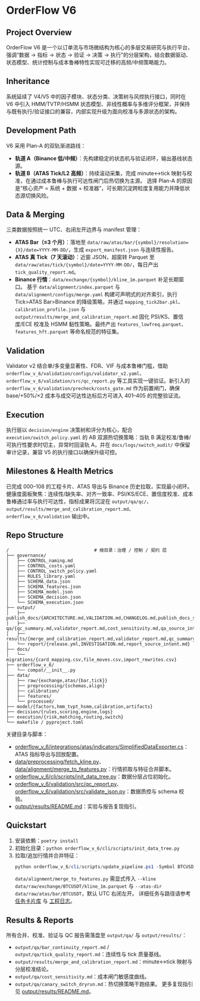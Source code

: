 # OrderFlow V6

## Project Overview
OrderFlow V6 是一个以订单流与市场微结构为核心的多层交易研究与执行平台，强调“数据 → 指标 → 状态 → 验证 → 决策 → 执行”的分层架构，结合数据驱动、状态模型、统计控制与成本鲁棒特性实现可迁移的高频/中频策略能力。

## Inheritance
系统延续了 V4/V5 中的因子模块、状态分类、决策树与风控执行接口，同时在 V6 中引入 HMM/TVTP/HSMM 状态模型、非线性概率与多维评分框架，并保持与既有执行/验证接口的兼容，内部实现升级为面向校准与多源状态的架构。

## Development Path
V6 采用 Plan-A 的双轨渐进路线：
- **轨道 A（Binance 低/中频）**：先构建稳定的状态机与验证闭环，输出基线状态源。
- **轨道 B（ATAS Tick/L2 高频）**：持续滚动采集，完成 minute↔tick 映射与校准，在通过成本鲁棒与执行可达性闸门后热切换为主源。
选择 Plan-A 的原因是“核心资产 = 系统 + 数据 + 校准器”，可长期沉淀跨粒度复用能力并降低状态源切换风险。

## Data & Merging
三类数据按照统一 UTC、右闭左开边界与 manifest 管理：
- **ATAS Bar（≤3 个月）**：落地至 `data/raw/atas/bar/{symbol}/resolution={X}/date=YYYY-MM-DD/`，生成 `export_manifest.json` 与连续性报告。
- **ATAS 真 Tick（7 天滚动）**：近窗 JSON，超窗转 Parquet 至 `data/raw/atas/tick/{symbol}/date=YYYY-MM-DD/`，每日产出 `tick_quality_report.md`。
- **Binance 行情**：`data/exchange/{symbol}/kline_1m.parquet` 补足长期窗口。
基于 `data/alignment/index.parquet` 与 `data/alignment/configs/merge.yaml` 构建可声明式的对齐索引，执行 Tick>ATAS Bar>Binance 的降级策略，并通过 `mapping_tick2bar.pkl`、`calibration_profile.json` 与 `output/results/merge_and_calibration_report.md` 固化 PSI/KS、置信度/ECE 校准及 HSMM 黏性策略。最终产出 `features_lowfreq.parquet`、`features_hft.parquet` 等命名规范的特征集。

## Validation
Validator v2 结合单/多变量显著性、FDR、VIF 与成本鲁棒门槛，借助 `orderflow_v_6/validation/configs/validator_v2.yaml`、`orderflow_v_6/validation/src/qc_report.py` 等工具实现一键验证。新引入的 `orderflow_v_6/validation/precheck/costs_gate.md` 作为前置闸门，确保 base/+50%/×2 成本与成交可达性达标后方可进入 401–405 的完整验证流。

## Execution
执行层以 `decision/engine` 决策树和评分为核心，配合 `execution/switch_policy.yaml` 的 AB 双源热切换策略：当轨 B 满足校准/鲁棒/可执行性要求时切主，异常时回滚轨 A，并在 `docs/logs/switch_audit/` 中保留审计记录，兼容 V5 的执行接口以确保升级可控。

## Milestones & Health Metrics
已完成 000–108 的工程卡片、ATAS 导出与 Binance 历史拉取，实现最小闭环。健康度面板聚焦：连续性/缺失率、对齐一致率、PSI/KS/ECE、置信度校准、成本鲁棒通过率与执行可达性，指标成果将沉淀在 `output/qa/qc/`、`output/results/merge_and_calibration_report.md`、`orderflow_v_6/validation` 输出中。

## Repo Structure
<!-- REPO_STRUCTURE_START -->

```
/                                # 根目录：治理 / 控制 / 契约 层
├── governance/
│   ├── CONTROL_naming.md
│   ├── CONTROL_costs.yaml
│   ├── CONTROL_switch_policy.yaml
│   ├── RULES_library.yaml
│   ├── SCHEMA_data.json
│   ├── SCHEMA_features.json
│   ├── SCHEMA_model.json
│   ├── SCHEMA_decision.json
│   └── SCHEMA_execution.json
├── output/
│   ├── publish_docs/{ARCHITECTURE.md,VALIDATION.md,CHANGELOG.md,publish_docs_source.md}
│   ├── qa/{qc_summary.md,validator_report.md,cost_sensitivity.md,qa_source_intent.md}
│   ├── results/{merge_and_calibration_report.md,validator_report.md,qc_summary.md,results_source_intent.md}
│   └── report/{release.yml,INVESTIGATION.md,report_source_intent.md}
├── docs/
│   └── migrations/{card_mapping.csv,file_moves.csv,import_rewrites.csv}
├── orderflow_v_6/
│   └── compat/__init__.py
├── data/
│   ├── raw/{exchange,atas/{bar,tick}}
│   ├── preprocessing/{schemas,align}
│   ├── calibration/
│   ├── features/
│   └── processed/
├── model/{factors,hmm_tvpt_hsmm,calibration,artifacts}
├── decision/{rules,scoring,engine,logs}
├── execution/{risk,matching,routing,switch}
└── makefile / pyproject.toml
```

<!-- REPO_STRUCTURE_END -->

关键目录与脚本：
- [orderflow_v_6/integrations/atas/indicators/SimplifiedDataExporter.cs](orderflow_v_6/integrations/atas/indicators/SimplifiedDataExporter.cs)：ATAS 指标导出与回放配置。
- [data/preprocessing/fetch_kline.py](data/preprocessing/fetch_kline.py)、[data/alignment/merge_to_features.py](data/alignment/merge_to_features.py)：行情抓取与特征合并脚本。
- [orderflow_v_6/cli/scripts/init_data_tree.py](orderflow_v_6/cli/scripts/init_data_tree.py)：数据分层占位初始化。
- [orderflow_v_6/validation/src/qc_report.py](orderflow_v_6/validation/src/qc_report.py)、[orderflow_v_6/validation/src/validate_json.py](orderflow_v_6/validation/src/validate_json.py)：数据质控与 schema 校验。
- [output/results/README.md](output/results/README.md)：实验与报告复现指引。

## Quickstart
1. 安装依赖：`poetry install`
2. 初始化目录：`python orderflow_v_6/cli/scripts/init_data_tree.py`
3. 拉取/追加行情并合并特征：
   ```powershell
   python orderflow_v_6/cli/scripts/update_pipeline.ps1 -Symbol BTCUSDT -Since 2024-01-01 -Until 2024-01-07
   ```
   `data/alignment/merge_to_features.py` 需显式传入 `--kline data/raw/exchange/BTCUSDT/kline_1m.parquet` 与 `--atas-dir data/raw/atas/bar/BTCUSDT`，默认 UTC 右闭左开。
详细任务与路径请参考 [任务卡片库](docs/OrderFlow%20V6%20—%20任务卡片库V1.1.md) 与 [工程日志](工程日志_order_flow_v_6_（_2025_10_15_）.md)。

## Results & Reports
所有合并、校准、验证与 QC 报告需落盘至 `output/qa/` 与 `output/results/`：
- `output/qa/bar_continuity_report.md` / `output/qa/tick_quality_report.md`：连续性与 tick 质量基线。
- `output/results/merge_and_calibration_report.md`：minute↔tick 映射与分层校准结论。
- `output/qa/cost_sensitivity.md`：成本闸门敏感度曲线。
- `output/qa/canary_switch_dryrun.md`：热切换策略干跑结果。
更多复现指引见 [output/results/README.md](output/results/README.md)。
